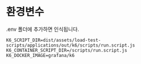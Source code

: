 # 환경변수
.env 폴더에 추가하면 인식됩니다.

```
K6_SCRIPT_DIR=dist/assets/load-test-scripts/applications/out/k6/scripts/run.script.js
K6_CONTAINER_SCRIPT_DIR=/scripts/run.script.js
K6_DOCKER_IMAGE=grafana/k6
```